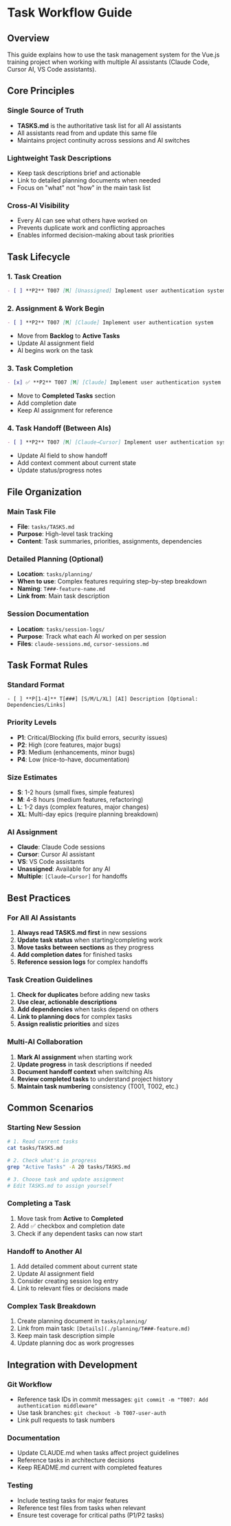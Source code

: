 # Task Workflow Guide

## Overview

This guide explains how to use the task management system for the Vue.js training project when working with multiple AI assistants (Claude Code, Cursor AI, VS Code assistants).

## Core Principles

### Single Source of Truth
- **TASKS.md** is the authoritative task list for all AI assistants
- All assistants read from and update this same file
- Maintains project continuity across sessions and AI switches

### Lightweight Task Descriptions
- Keep task descriptions brief and actionable
- Link to detailed planning documents when needed
- Focus on "what" not "how" in the main task list

### Cross-AI Visibility
- Every AI can see what others have worked on
- Prevents duplicate work and conflicting approaches
- Enables informed decision-making about task priorities

## Task Lifecycle

### 1. Task Creation
```markdown
- [ ] **P2** T007 [M] [Unassigned] Implement user authentication system
```

### 2. Assignment & Work Begin
```markdown
- [ ] **P2** T007 [M] [Claude] Implement user authentication system
```
- Move from **Backlog** to **Active Tasks**
- Update AI assignment field
- AI begins work on the task

### 3. Task Completion
```markdown
- [x] ✅ **P2** T007 [M] [Claude] Implement user authentication system (2025-01-22)
```
- Move to **Completed Tasks** section
- Add completion date
- Keep AI assignment for reference

### 4. Task Handoff (Between AIs)
```markdown
- [ ] **P2** T007 [M] [Claude→Cursor] Implement user authentication system [Started by Claude, continuing with Cursor]
```
- Update AI field to show handoff
- Add context comment about current state
- Update status/progress notes

## File Organization

### Main Task File
- **File**: `tasks/TASKS.md`
- **Purpose**: High-level task tracking
- **Content**: Task summaries, priorities, assignments, dependencies

### Detailed Planning (Optional)
- **Location**: `tasks/planning/`
- **When to use**: Complex features requiring step-by-step breakdown
- **Naming**: `T###-feature-name.md`
- **Link from**: Main task description

### Session Documentation
- **Location**: `tasks/session-logs/`
- **Purpose**: Track what each AI worked on per session
- **Files**: `claude-sessions.md`, `cursor-sessions.md`

## Task Format Rules

### Standard Format
```
- [ ] **P[1-4]** T[###] [S/M/L/XL] [AI] Description [Optional: Dependencies/Links]
```

### Priority Levels
- **P1**: Critical/Blocking (fix build errors, security issues)
- **P2**: High (core features, major bugs)
- **P3**: Medium (enhancements, minor bugs)
- **P4**: Low (nice-to-have, documentation)

### Size Estimates
- **S**: 1-2 hours (small fixes, simple features)
- **M**: 4-8 hours (medium features, refactoring)
- **L**: 1-2 days (complex features, major changes)
- **XL**: Multi-day epics (require planning breakdown)

### AI Assignment
- **Claude**: Claude Code sessions
- **Cursor**: Cursor AI assistant
- **VS**: VS Code assistants
- **Unassigned**: Available for any AI
- **Multiple**: `[Claude→Cursor]` for handoffs

## Best Practices

### For All AI Assistants

1. **Always read TASKS.md first** in new sessions
2. **Update task status** when starting/completing work
3. **Move tasks between sections** as they progress
4. **Add completion dates** for finished tasks
5. **Reference session logs** for complex handoffs

### Task Creation Guidelines

1. **Check for duplicates** before adding new tasks
2. **Use clear, actionable descriptions**
3. **Add dependencies** when tasks depend on others
4. **Link to planning docs** for complex tasks
5. **Assign realistic priorities** and sizes

### Multi-AI Collaboration

1. **Mark AI assignment** when starting work
2. **Update progress** in task descriptions if needed
3. **Document handoff context** when switching AIs
4. **Review completed tasks** to understand project history
5. **Maintain task numbering** consistency (T001, T002, etc.)

## Common Scenarios

### Starting New Session
```bash
# 1. Read current tasks
cat tasks/TASKS.md

# 2. Check what's in progress
grep "Active Tasks" -A 20 tasks/TASKS.md

# 3. Choose task and update assignment
# Edit TASKS.md to assign yourself
```

### Completing a Task
1. Move task from **Active** to **Completed**
2. Add ✅ checkbox and completion date
3. Check if any dependent tasks can now start

### Handoff to Another AI
1. Add detailed comment about current state
2. Update AI assignment field
3. Consider creating session log entry
4. Link to relevant files or decisions made

### Complex Task Breakdown
1. Create planning document in `tasks/planning/`
2. Link from main task: `[Details](./planning/T###-feature.md)`
3. Keep main task description simple
4. Update planning doc as work progresses

## Integration with Development

### Git Workflow
- Reference task IDs in commit messages: `git commit -m "T007: Add authentication middleware"`
- Use task branches: `git checkout -b T007-user-auth`
- Link pull requests to task numbers

### Documentation
- Update CLAUDE.md when tasks affect project guidelines
- Reference tasks in architecture decisions
- Keep README.md current with completed features

### Testing
- Include testing tasks for major features
- Reference test files from tasks when relevant
- Ensure test coverage for critical paths (P1/P2 tasks)